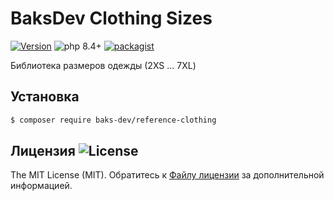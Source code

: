 # BaksDev Clothing Sizes

[![Version](https://img.shields.io/badge/version-7.2.1-blue)](https://github.com/baks-dev/reference-clothing/releases)
![php 8.4+](https://img.shields.io/badge/php-min%208.4-red.svg)
[![packagist](https://img.shields.io/badge/packagist-green)](https://packagist.org/packages/baks-dev/reference-clothing)

Библиотека размеров одежды (2XS ... 7XL)

## Установка

``` bash
$ composer require baks-dev/reference-clothing
```

## Лицензия ![License](https://img.shields.io/badge/MIT-green)

The MIT License (MIT). Обратитесь к [Файлу лицензии](LICENSE.md) за дополнительной информацией.
